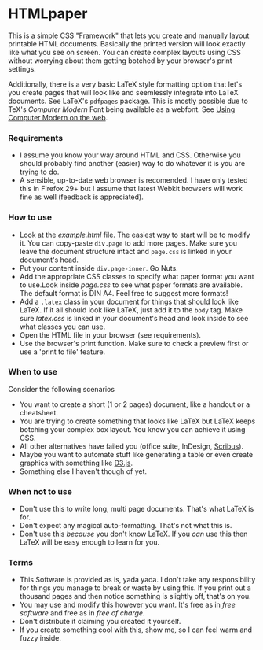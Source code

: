 HTMLpaper
=========

This is a simple CSS "Framework" that lets you create and manually layout printable HTML documents.
Basically the printed version will look exactly like what you see on screen.
You can create complex layouts using CSS without worrying about them getting botched by your browser's print settings.

Additionally, there is a very basic LaTeX style formatting option
that let's you create pages that will look like and
seemlessly integrate into LaTeX documents. See LaTeX's `pdfpages` package.
This is mostly possible due to TeX's *Computer Modern* Font
being available as a webfont. See [Using Computer Modern on the web](http://checkmyworking.com/cm-web-fonts/).


### Requirements
* I assume you know your way around HTML and CSS. Otherwise you should probably find another (easier) way to do whatever it is you are trying to do.
* A sensible, up-to-date web browser is recomended. I have only tested this in Firefox 29+ but I assume that latest Webkit browsers will work fine as well (feedback is appreciated).


### How to use
* Look at the *example.html* file. The easiest way to start will be to modify it.
You can copy-paste `div.page` to add more pages.
Make sure you leave the document structure intact and `page.css` is linked in your document's head.
* Put your content inside `div.page-inner`. Go Nuts.
* Add the appropriate CSS classes to specify what paper format you want to use.Look inside *page.css* to see what paper formats are available.
The default format is DIN A4.
Feel free to suggest more formats!
* Add a `.latex` class in your document for things that should look like LaTeX. If it all should look like LaTeX, just add it to the `body` tag.
Make sure *latex.css* is linked in your document's head and look inside to see what classes you can use.
* Open the HTML file in your browser (see requirements).
* Use the browser's print function.
Make sure to check a preview first or use a 'print to file' feature.


### When to use
Consider the following scenarios
* You want to create a short (1 or 2 pages) document, like a handout or a cheatsheet.
* You are trying to create something that looks like LaTeX but LaTeX keeps botching your complex box layout. You know you can achieve it using CSS.
* All other alternatives have failed you (office suite, InDesign, [Scribus](http://www.scribus.net/canvas/Scribus)).
* Maybe you want to automate stuff like generating a table or even create graphics with something like [D3.js](http://d3js.org/).
* Something else I haven't though of yet.


### When not to use
* Don't use this to write long, multi page documents. That's what LaTeX is for.
* Don't expect any magical auto-formatting. That's not what this is.
* Don't use this *because* you don't know LaTeX. If you *can* use this then LaTeX will be easy enough to learn for you.


### Terms
* This Software is provided as is, yada yada. I don't take any responsibility for things you manage to break or waste by using this. If you print out a thousand pages and then notice something is slightly off, that's on you.
* You may use and modify this however you want. It's free as in *free software* and free as in *free of charge*.
* Don't distribute it claiming you created it yourself.
* If you create something cool with this, show me, so I can feel warm and fuzzy inside.
